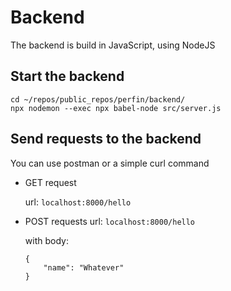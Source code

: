 # Backend
The backend is build in JavaScript, using NodeJS

## Start the backend
```
cd ~/repos/public_repos/perfin/backend/
npx nodemon --exec npx babel-node src/server.js
```

## Send requests to the backend
You can use postman or a simple curl command

 -  GET request

	url: `localhost:8000/hello`

 - POST requests
	url: `localhost:8000/hello`

	with body: 
	```
	{
		"name": "Whatever"
	}
	```
